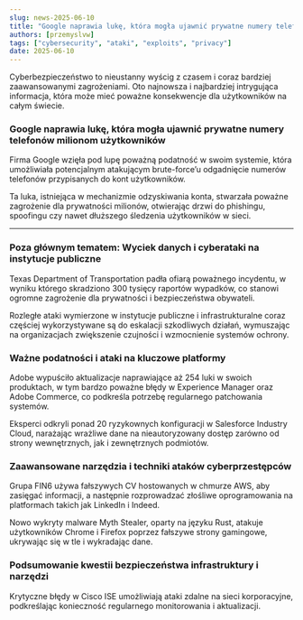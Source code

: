 ```yaml
---
slug: news-2025-06-10
title: "Google naprawia lukę, która mogła ujawnić prywatne numery telefonów milionom użytkowników"
authors: [przemyslvw]
tags: ["cybersecurity", "ataki", "exploits", "privacy"]
date: 2025-06-10
---
```


Cyberbezpieczeństwo to nieustanny wyścig z czasem i coraz bardziej zaawansowanymi zagrożeniami. Oto najnowsza i najbardziej intrygująca informacja, która może mieć poważne konsekwencje dla użytkowników na całym świecie.
<!-- truncate -->
### Google naprawia lukę, która mogła ujawnić prywatne numery telefonów milionom użytkowników

Firma Google wzięła pod lupę poważną podatność w swoim systemie, która umożliwiała potencjalnym atakującym brute-force’u odgadnięcie numerów telefonów przypisanych do kont użytkowników.

Ta luka, istniejąca w mechanizmie odzyskiwania konta, stwarzała poważne zagrożenie dla prywatności milionów, otwierając drzwi do phishingu, spoofingu czy nawet dłuższego śledzenia użytkowników w sieci.


---

### Poza głównym tematem: Wyciek danych i cyberataki na instytucje publiczne

Texas Department of Transportation padła ofiarą poważnego incydentu, w wyniku którego skradziono 300 tysięcy raportów wypadków, co stanowi ogromne zagrożenie dla prywatności i bezpieczeństwa obywateli.

Rozległe ataki wymierzone w instytucje publiczne i infrastrukturalne coraz częściej wykorzystywane są do eskalacji szkodliwych działań, wymuszając na organizacjach zwiększenie czujności i wzmocnienie systemów ochrony.


### Ważne podatności i ataki na kluczowe platformy

Adobe wypuściło aktualizacje naprawiające aż 254 luki w swoich produktach, w tym bardzo poważne błędy w Experience Manager oraz Adobe Commerce, co podkreśla potrzebę regularnego patchowania systemów.

Eksperci odkryli ponad 20 ryzykownych konfiguracji w Salesforce Industry Cloud, narażając wrażliwe dane na nieautoryzowany dostęp zarówno od strony wewnętrznych, jak i zewnętrznych podmiotów.


### Zaawansowane narzędzia i techniki ataków cyberprzestępców

Grupa FIN6 używa fałszywych CV hostowanych w chmurze AWS, aby zasięgać informacji, a następnie rozprowadzać złośliwe oprogramowania na platformach takich jak LinkedIn i Indeed.

Nowo wykryty malware Myth Stealer, oparty na języku Rust, atakuje użytkowników Chrome i Firefox poprzez fałszywe strony gamingowe, ukrywając się w tle i wykradając dane.


### Podsumowanie kwestii bezpieczeństwa infrastruktury i narzędzi

Krytyczne błędy w Cisco ISE umożliwiają ataki zdalne na sieci korporacyjne, podkreślając konieczność regularnego monitorowania i aktualizacji.


